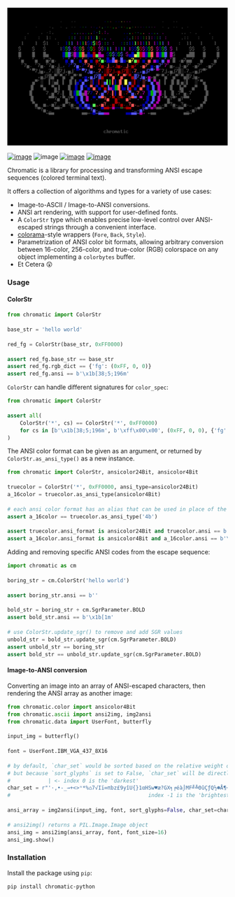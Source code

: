 ![image](/logo/logo.PNG)

[![image](https://img.shields.io/pypi/v/chromatic-python)](https://pypi.org/project/chromatic-python/)
![image](https://img.shields.io/pypi/pyversions/chromatic-python)
[![image](https://static.pepy.tech/badge/chromatic-python)](https://pepy.tech/projects/chromatic-python)
[![image](https://mypy-lang.org/static/mypy_badge.svg)](https://mypy-lang.org/)

Chromatic is a library for processing and transforming ANSI escape sequences (colored terminal text).

It offers a collection of algorithms and types for a variety of use cases:	
- Image-to-ASCII / Image-to-ANSI conversions.
- ANSI art rendering, with support for user-defined fonts.
- A `ColorStr` type which enables precise low-level control over ANSI-escaped strings through a convenient interface.
- [colorama](https://github.com/tartley/colorama/)-style wrappers (`Fore`, `Back`, `Style`).
- Parametrization of ANSI color bit formats, allowing arbitrary conversion between 16-color, 256-color, and true-color (RGB) colorspace on any object implementing a `colorbytes` buffer.
- Et Cetera 😲

### Usage
#### ColorStr
```python
from chromatic import ColorStr

base_str = 'hello world'

red_fg = ColorStr(base_str, 0xFF0000)

assert red_fg.base_str == base_str
assert red_fg.rgb_dict == {'fg': (0xFF, 0, 0)}
assert red_fg.ansi == b'\x1b[38;5;196m'
```

`ColorStr` can handle different signatures for `color_spec`:
```python
from chromatic import ColorStr

assert all(
	ColorStr('*', cs) == ColorStr('*', 0xFF0000)
    for cs in [b'\x1b[38;5;196m', b'\xff\x00\x00', (0xFF, 0, 0), {'fg': 0xFF0000}]
)
```

The ANSI color format can be given as an argument, or returned by `ColorStr.as_ansi_type()` as a new instance.
```python
from chromatic import ColorStr, ansicolor24Bit, ansicolor4Bit

truecolor = ColorStr('*', 0xFF0000, ansi_type=ansicolor24Bit)
a_16color = truecolor.as_ansi_type(ansicolor4Bit)

# each ansi color format has an alias that can be used in place of the type object
assert a_16color == truecolor.as_ansi_type('4b')

assert truecolor.ansi_format is ansicolor24Bit and truecolor.ansi == b'\x1b[38;2;255;0;0m'
assert a_16color.ansi_format is ansicolor4Bit and a_16color.ansi == b'\x1b[31m'
```

Adding and removing specific ANSI codes from the escape sequence:
```python
import chromatic as cm

boring_str = cm.ColorStr('hello world')

assert boring_str.ansi == b''

bold_str = boring_str + cm.SgrParameter.BOLD
assert bold_str.ansi == b'\x1b[1m'

# use ColorStr.update_sgr() to remove and add SGR values
unbold_str = bold_str.update_sgr(cm.SgrParameter.BOLD)
assert unbold_str == boring_str
assert bold_str == unbold_str.update_sgr(cm.SgrParameter.BOLD)
```

#### Image-to-ANSI conversion

Converting an image into an array of ANSI-escaped characters, then rendering the ANSI array as another image:
```python
from chromatic.color import ansicolor4Bit
from chromatic.ascii import ansi2img, img2ansi
from chromatic.data import UserFont, butterfly

input_img = butterfly()

font = UserFont.IBM_VGA_437_8X16

# by default, `char_set` would be sorted based on the relative weight of glyphs in the font
# but because `sort_glyphs` is set to False, `char_set` will be directly mapped to the image brightness
#            | <- index 0 is the 'darkest'
char_set = r"'·,•-_→+<>ⁿ*%⌂7√Iï∞πbz£9yîU{}1αHSw♥æ?GX╕╒éà⌡MF╝╩ΘûÇƒQ½☻Å¶┤▄╪║▒█"
#                                            index -1 is the 'brightest' -> |

ansi_array = img2ansi(input_img, font, sort_glyphs=False, char_set=char_set, ansi_type=ansicolor4Bit, factor=200)

# ansi2img() returns a PIL.Image.Image object
ansi_img = ansi2img(ansi_array, font, font_size=16)
ansi_img.show()
```

### Installation
Install the package using `pip`:
```bash
pip install chromatic-python
```
